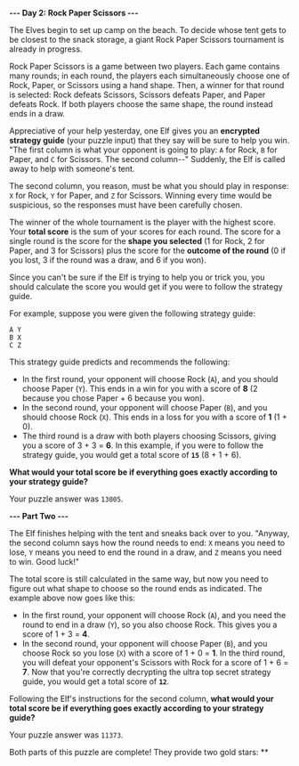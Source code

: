 **--- Day 2: Rock Paper Scissors ---**

The Elves begin to set up camp on the beach. To decide whose tent gets to be closest to the snack storage, a giant Rock Paper Scissors tournament is already in progress.

Rock Paper Scissors is a game between two players. Each game contains many rounds; in each round, the players each simultaneously choose one of Rock, Paper, or Scissors using a hand shape. Then, a winner for that round is selected: Rock defeats Scissors, Scissors defeats Paper, and Paper defeats Rock. If both players choose the same shape, the round instead ends in a draw.

Appreciative of your help yesterday, one Elf gives you an **encrypted strategy guide** (your puzzle input) that they say will be sure to help you win. "The first column is what your opponent is going to play: <code>A</code> for Rock, <code>B</code> for Paper, and <code>C</code> for Scissors. The second column--" Suddenly, the Elf is called away to help with someone's tent.

The second column, you reason, must be what you should play in response: <code>X</code> for Rock, <code>Y</code> for Paper, and <code>Z</code> for Scissors. Winning every time would be suspicious, so the responses must have been carefully chosen.

The winner of the whole tournament is the player with the highest score. Your **total score** is the sum of your scores for each round. The score for a single round is the score for the **shape you selected** (1 for Rock, 2 for Paper, and 3 for Scissors) plus the score for the **outcome of the round** (0 if you lost, 3 if the round was a draw, and 6 if you won).

Since you can't be sure if the Elf is trying to help you or trick you, you should calculate the score you would get if you were to follow the strategy guide.

For example, suppose you were given the following strategy guide:

<code>A Y</code> <br>
<code>B X</code> <br>
<code>C Z</code>

This strategy guide predicts and recommends the following:

- In the first round, your opponent will choose Rock (<code>A</code>), and you should choose Paper (<code>Y</code>). This ends in a win for you with a score of **8** (2 because you chose Paper + 6 because you won).
- In the second round, your opponent will choose Paper (<code>B</code>), and you should choose Rock (<code>X</code>). This ends in a loss for you with a score of **1** (1 + 0).
- The third round is a draw with both players choosing Scissors, giving you a score of 3 + 3 = **6**.
In this example, if you were to follow the strategy guide, you would get a total score of **<code>15</code>** (8 + 1 + 6).

**What would your total score be if everything goes exactly according to your strategy guide?**

Your puzzle answer was <code>13005</code>.

**--- Part Two ---**

The Elf finishes helping with the tent and sneaks back over to you. "Anyway, the second column says how the round needs to end: <code>X</code> means you need to lose, <code>Y</code> means you need to end the round in a draw, and <code>Z</code> means you need to win. Good luck!"

The total score is still calculated in the same way, but now you need to figure out what shape to choose so the round ends as indicated. The example above now goes like this:

- In the first round, your opponent will choose Rock (<code>A</code>), and you need the round to end in a draw (<code>Y</code>), so you also choose Rock. This gives you a score of 1 + 3 = **4**.
- In the second round, your opponent will choose Paper (<code>B</code>), and you choose Rock so you lose (<code>X</code>) with a score of 1 + 0 = **1**.
In the third round, you will defeat your opponent's Scissors with Rock for a score of 1 + 6 = **7**.
Now that you're correctly decrypting the ultra top secret strategy guide, you would get a total score of **<code>12</code>**.

Following the Elf's instructions for the second column, **what would your total score be if everything goes exactly according to your strategy guide?**

Your puzzle answer was <code>11373</code>.

Both parts of this puzzle are complete! They provide two gold stars: **
